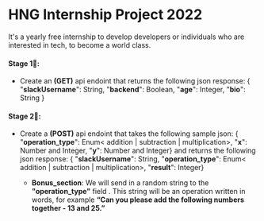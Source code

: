 # HNG Internship Project 2022
It's a yearly free internship to develop developers or individuals who are interested in tech, to become a world class.

#### Stage 1🚀:
- Create an **(GET)** api endoint that returns the following  json response:
     { "**slackUsername**": String, "**backend**": Boolean, "**age**": Integer, "**bio**": String }

#### Stage 2🚀:
- Create a **(POST)** api endoint that takes the following sample json:
     { "**operation_type**": Enum< addition | subtraction | multiplication>, "**x**": Number and Integer, "**y**": Number and Integer}
   and returns the following  json response:
     { "**slackUsername**": String, "**operation_type**": Enum< addition | subtraction | multiplication>, "**result**": Integer}

     - **Bonus_section**:
     We will send in a random string to the **"operation_type"** field . This string will be an operation written in words, for example __“Can you please add the following numbers together - 13 and 25.”__
